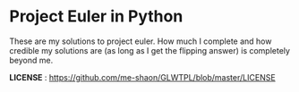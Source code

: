 # Project Euler in Python
These are my solutions to project euler. How much I complete and how credible my solutions are (as long as I get the flipping answer) is completely beyond me.

 **LICENSE** : https://github.com/me-shaon/GLWTPL/blob/master/LICENSE

